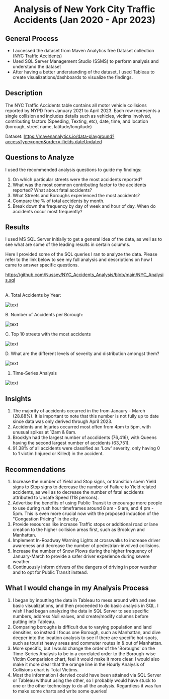 # <p align='center'>Analysis of New York City Traffic Accidents (Jan 2020 - Apr 2023)</p>

## General Process
* I accessed the dataset from Maven Analytics free Dataset collection (NYC Traffic Accidents)
* Used SQL Server Management Studio (SSMS) to perform analysis and understand the dataset
* After having a better understanding of the dataset, I used Tableau to create visualizations/dashboards to visualize the findings.

## Description
The NYC Traffic Accidents table contains all motor vehicle collisions reported by NYPD from January 2021 to April 2023. Each row represents a single collision and includes details such as vehicles, victims involved, contributing factors (Speeding, Texting, etc), date, time, and location (borough, street name, latitude/longitude)

Dataset: https://mavenanalytics.io/data-playground?accessType=open&order=-fields.dateUpdated 

## Questions to Analyze
I used the recommended analysis questions to guide my findings:
1. On which particular streets were the most accidents reported?
2. What was the most common contributing factor to the accidents reported? What about fatal accidents?
3. What Streets and Boroughs experienced the most accidents?
4. Compare the % of total accidents by month.
5. Break down the frequency by day of week and hour of day. When do accidents occur most frequently?

## Results
I used MS SQL Server initially to get a general idea of the data, as well as to see what are some of the leading results in certain columns.

Here I provided some of the SQL queries I ran to analyze the data.
Please refer to the link below to see my full analysis and descriptions on how I came to answer specific questions.

https://github.com/Nussev/NYC_Accidents_Analysis/blob/main/NYC_Analysis.sql 

<br />
A. Total Accidents by Year:

![text](https://github.com/Nussev/NYC_Accidents_Analysis/blob/main/Query%20Images/%231_Total_Accidents.png)

B. Number of Accidents per Borough:

![text](https://github.com/Nussev/NYC_Accidents_Analysis/blob/main/Query%20Images/%232_Borough_Accidents.png)

C. Top 10 streets with the most accidents

![text](https://github.com/Nussev/NYC_Accidents_Analysis/blob/main/Query%20Images/%234_Top10_streets.png)

D. What are the different levels of severity and distribution amongst them?

![text](https://github.com/Nussev/NYC_Accidents_Analysis/blob/main/Query%20Images/%238_pt2_category_query.png)


1. Time-Series Analysis

![text](https://github.com/Nussev/NYC_Accidents_Analysis/blob/main/Tableau%20Charts/Time-Series.png)


## Insights

1. The majority of accidents occurred in the from Janaury - March (28.88%). It is important to note that this number is not fully up to date since data was only derived through April 2023.
2. Accidents and Injuries occurred most often from 4pm to 5pm, with unusual spikes at 12am & 8am.
3. Brooklyn had the largest number of accdidents (76,416), with Queens having the second largest number of accidents (63,751).
4. 91.38% of all accidents were classified as 'Low' severity, only having 0 to 1 victim (Injured or Killed) in the accident.

## Recommendations
1. Increase the number of Yield and Stop signs, or transition soem Yield signs to Stop signs to decrease the number of Failure to Yield related accidents, as well as to decrease the number of fatal accidents attributed to Unsafe Speed (118 persons).
2. Advertise the benefits of using Public Transit to encourage more people to use during rush hour timeframes around 8 am - 9 am, and 4 pm - 5pm. This is even more crucial now with the proposed induction of the "Congestion Pricing" in the city.
3. Provide resources like increase Traffic stops or additional road or lane creation to the higher collision areas first, such as Brooklyn and Manhattan.
4. Implement In-Roadway Warning Lights at crosswalks to increase driver awareness and decrease the number of pedestrian-involved collisions.
5. Increase the number of Snow Plows during the higher frequency of January-March to provide a safer driver experience during severe weather.
6. Continuously inform drivers of the dangers of driving in poor weather and to opt for Public Transit instead.

## What I would change in my Analysis Process
1. I began by inputting the data in Tableau to mess around with and see basic visualizations, and then proceeded to do basic analysis in SQL. I wish I had began analyzing the data in SQL Server to see specific numbers, address Null values, and create/modify columns before putting into Tableau.
2. Comparing boroughs is difficult due to varying population and land densities, so instead I focus one Borough, such as Manhattan, and dive deeper into the location analysis to see if there are specific hot-spots, such as tourist heavy areas and commuter routes in & out of Manhattan.
3. More specific, but I would change the order of the 'Boroughs' on the Time-Series Analysis to be in a correlated order to the Borough-wise Victim Comparision chart, feel it would make it more clear. I would also make it more clear that the orange line in the Hourly Analysis of Collisions chart is Total Victims.
4. Most the information I dervied could have been attained via SQL Server or Tableau without using the other, so I probably would have stuck to one or the other technology to do all the analysis. Regardless it was fun to make some charts and write some queries!

